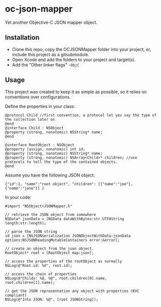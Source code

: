 # oc-json-mapper
Yet another Objective-C JSON mapper object.

## Installation
* Clone this repo, copy the OCJSONMapper folder into your project, or, include this project as a gitsubmodule.
* Open Xcode and add the folders to your project and target(s).
* Add the "Other linker flags" `-ObjC`

## Usage
This project was created to keep it as simple as possible, so it relies on conventions over configurations.

Define the properties in your class:
```
@protocol Child //first convention, a protocol let you say the type of the collection later on
@end
@interface Child : NSObject
@property (strong, nonatomic) NSString* name;
@end

@interface RootObject : NSObject
@property (assign, nonatomic) int id;
@property (strong, nonatomic) NSString* name;
@property (strong, nonatomic) NSArray<Child>* children; //use protocols to tell the type of the contained objects.
@end
```

Assume you have the following JSON object:
```
{"id":1, "name":"root object", "children": [{"name":"joe"}, {"name":"jane"}] }
```

In your code:
```
#import "NSObject+JSONMapper.h"

// retrieve the JSON object from somewhere
NSData* jsonData = [NSData dataWithBytes:str.UTF8String length:str.length];

// parse the JSON string
id json = [NSJSONSerialization JSONObjectWithData:jsonData options:NSJSONReadingMutableContainers error:&error];

// create an object from the json object.
RootObject* root = [RootObject map:json];

// access the properties of the rootObject as normally
NSLog(@"Root.id: %d", root.id);

// access the chain of properties
NSLog(@"Childs: %@, %@", root.children[0].name, root.children[1].name);

// get the JSON representation any object with properties (KVC compliant)
NSLog(@"Into JSON: %@", [root JSONString]);

```



